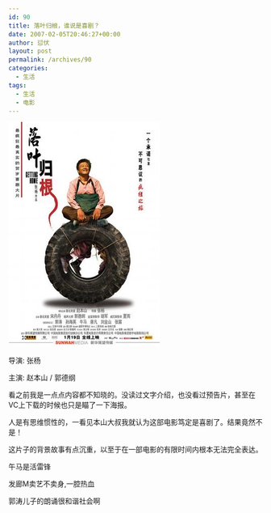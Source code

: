```yaml
---
id: 90
title: 落叶归根，谁说是喜剧？
date: 2007-02-05T20:46:27+00:00
author: 愆伏
layout: post
permalink: /archives/90
categories:
  - 生活
tags:
  - 生活
  - 电影
---
```

<a href="/wp-content/uploads/200702/05_205047_.jpg" target="_blank"><img src="/wp-content/uploads/200702/05_205047_.jpg" alt="/wp-content/uploads/200702/05_205047_.jpg" /></a>

导演: 张杨
  
主演: 赵本山 / 郭德纲

看之前我是一点点内容都不知晓的。没读过文字介绍，也没看过预告片，甚至在VC上下载的时候也只是瞄了一下海报。
  
人是有思维惯性的，一看见本山大叔我就认为这部电影笃定是喜剧了。结果竟然不是！
  
这片子的背景故事有点沉重，以至于在一部电影的有限时间内根本无法完全表达。

午马是活雷锋
  
发廊M卖艺不卖身,一腔热血
  
郭涛儿子的朗诵很和谐社会啊